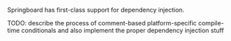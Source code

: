 Springboard has first-class support for dependency injection.

TODO: describe the process of comment-based platform-specific compile-time conditionals
and also implement the proper dependency injection stuff
